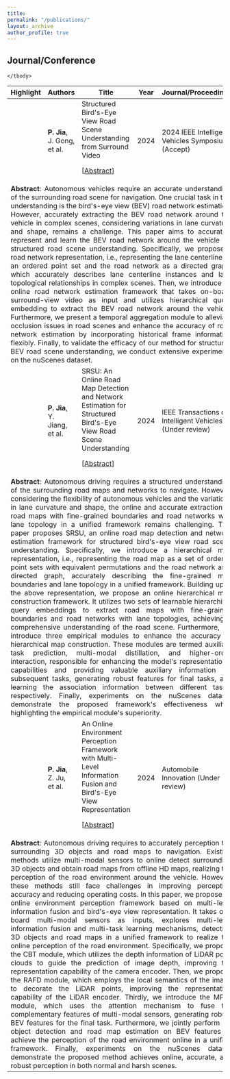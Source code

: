 ```yaml
---
title: 
permalink: "/publications/"
layout: archive
author_profile: true
---
```


## Journal/Conference
<table style="width:100%">
    <thead>
		<tr>
			<th width="20%">Highlight</th>
			<th width="15%">Authors</th>
			<th width="43%">Title</th>
			<th width="2%">Year</th>
			<th width="20%">Journal/Proceedings</th>
		</tr>
    </thead>
	<tbody>
  <tr id="wang2022trustworthy" class="entry">
          <td>
        <div class="polaroid">
          <!-- <img src="" width="600" class="research_img">-->
        </div>
      </td>
          <td><strong>P. Jia</strong>, <br> J. Gong, <br> et al.</td>
      <td>
        Structured Bird's-Eye View Road Scene Understanding from Surround Video<br>
                <p class="infolinks"> 
                  [<a href="javascript:toggleInfo('zhang2023shareable','abstract')">Abstract</a>]
              </p>
        </td>
      <td>2024</td>
      <td>2024 IEEE Intelligent Vehicles Symposium (Accept)</td>
  </tr>
  <tr id="abs_zhang2023shareable" class="abstract noshow">
      <td colspan="5"><div align="justify"> <b>Abstract</b>: Autonomous vehicles require an accurate understanding of the surrounding road scene for navigation. One crucial task in this understanding is the bird's-eye view (BEV) road network estimation. However, accurately extracting the BEV road network around the vehicle in complex scenes, considering variations in lane curvature and shape, remains a challenge. This paper aims to accurately represent and learn the BEV road network around the vehicle for structured road scene understanding. Specifically, we propose a road network representation, i.e., representing the lane centerline as an ordered point set and the road network as a directed graph, which accurately describes lane centerline instances and lane topological relationships in complex scenes. Then, we introduce an online road network estimation framework that takes on-board surround-view video as input and utilizes hierarchical query embedding to extract the BEV road network around the vehicle. Furthermore, we present a temporal aggregation module to alleviate occlusion issues in road scenes and enhance the accuracy of road network estimation by incorporating historical frame information flexibly. Finally, to validate the efficacy of our method for structured BEV road scene understanding, we conduct extensive experiments on the nuScenes dataset. </div>
    </td>
  </tr>
  
  <tr id="zhang2023dataset" class="entry">
          <td>
        <div class="polaroid">
          <!-- <img src="../images/jiapeng.png" width="600" class="research_img">-->
        </div>
      </td>
          <td><strong>P. Jia</strong>, <br> Y. Jiang, <br> et al.</td>
      <td>
        SRSU: An Online Road Map Detection and Network Estimation for Structured Bird's-Eye View Road Scene Understanding <br>
                <p class="infolinks"> 
                  [<a href="javascript:toggleInfo('zhang2023dataset','abstract')">Abstract</a>]
              </p>
        </td>
      <td>2024</td>
      <td>IEEE Transactions on Intelligent Vehicles (Under review)</td>
  </tr>
  <tr id="abs_zhang2023dataset" class="abstract noshow">
      <td colspan="5"><div align="justify"> <b>Abstract</b>: Autonomous driving requires a structured understanding of the surrounding road maps and networks to navigate. However, considering the flexibility of autonomous vehicles and the variations in lane curvature and shape, the online and accurate extraction of road maps with fine-grained boundaries and road networks with lane topology in a unified framework remains challenging. This paper proposes SRSU, an online road map detection and network estimation framework for structured bird's-eye view road scene understanding. Specifically, we introduce a hierarchical map representation, i.e., representing the road map as a set of ordered point sets with equivalent permutations and the road network as a directed graph, accurately describing the fine-grained map boundaries and lane topology in a unified framework. Building upon the above representation, we propose an online hierarchical map construction framework. It utilizes two sets of learnable hierarchical query embeddings to extract road maps with fine-grained boundaries and road networks with lane topologies, achieving a comprehensive understanding of the road scene. Furthermore, we introduce three empirical modules to enhance the accuracy of hierarchical map construction. These modules are termed auxiliary task prediction, multi-modal distillation, and higher-order interaction, responsible for enhancing the model's representational capabilities and providing valuable auxiliary information for subsequent tasks, generating robust features for final tasks, and learning the association information between different tasks, respectively. Finally, experiments on the nuScenes dataset demonstrate the proposed framework's effectiveness while highlighting the empirical module's superiority. </div>
    </td>
   </tr>

   <tr id="jia2024dataset" class="entry">
          <td>
        <div class="polaroid">
          <!-- <img src="../images/jiapeng.png" width="600" class="research_img">-->
        </div>
      </td>
          <td><strong>P. Jia</strong>, <br> Z. Ju, <br> et al.</td>
      <td>
        An Online Environment Perception Framework with Multi-Level Information Fusion and Bird's-Eye View Representation <br>
                <p class="infolinks"> 
                  [<a href="javascript:toggleInfo('jia2024dataset','abstract')">Abstract</a>]
              </p>
        </td>
      <td>2024</td>
      <td>Automobile Innovation (Under review)</td>
  </tr>
  <tr id="abs_jia2024dataset" class="abstract noshow">
      <td colspan="5"><div align="justify"> <b>Abstract</b>: Autonomous driving requires to accurately perception the surrounding 3D objects and road maps to navigation. Existing methods utilize multi-modal sensors to online detect surrounding 3D objects and obtain road maps from offline HD maps, realizing the perception of the road environment around the vehicle. However, these methods still face challenges in improving perception accuracy and reducing operating costs. In this paper, we propose an online environment perception framework based on multi-level information fusion and bird's-eye view representation. It takes on-board multi-modal sensors as inputs, explores multi-level information fusion and multi-task learning mechanisms, detecting 3D objects and road maps in a unified framework to realize the online perception of the road environment. Specifically, we propose the CBT module, which utilizes the depth information of LiDAR point clouds to guide the prediction of image depth, improving the representation capability of the camera encoder. Then, we propose the RAFD module, which employs the local semantics of the image to decorate the LiDAR points, improving the representation capability of the LiDAR encoder. Thirdly, we introduce the MFAF module, which uses the attention mechanism to fuse the complementary features of multi-modal sensors, generating robust BEV features for the final task. Furthermore, we jointly perform 3D object detection and road map estimation on BEV features to achieve the perception of the road environment online in a unified framework. Finally, experiments on the nuScenes dataset demonstrate the proposed method achieves online, accurate, and robust perception in both normal and harsh scenes. </div>
    </td>
   </tr>
 
	</tbody>
</table>

